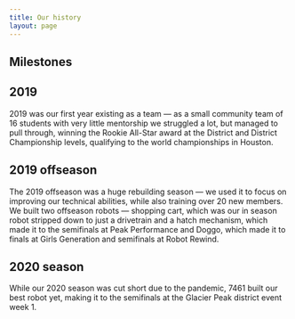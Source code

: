 ```yaml
---
title: Our history
layout: page
---
```


## Milestones

## 2019

2019 was our first year existing as a team — as a small community team of 16 students with very little mentorship we struggled a lot, but managed to pull through, winning the Rookie All-Star award at the District and District Championship levels, qualifying to the world championships in Houston. 

## 2019 offseason

The 2019 offseason was a huge rebuilding season — we used it to focus on improving our technical abilities, while also training over 20 new members. We built two offseason robots — shopping cart, which was our in season robot stripped down to just a drivetrain and a hatch mechanism, which made it to the semifinals at Peak Performance and Doggo, which made it to finals at Girls Generation and semifinals at Robot Rewind.

## 2020 season

While our 2020 season was cut short due to the pandemic, 7461 built our best robot yet, making it to the semifinals at the Glacier Peak district event week 1.
